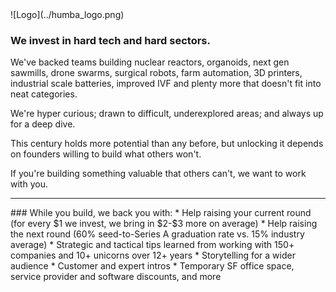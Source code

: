 <meta name="twitter:card" content="summary_large_image" />
<meta name="twitter:site" content="@humbavc" />
<meta name="twitter:image" content="https://humbaventures.com/twitter_card.png" />
<link rel="stylesheet" type="text/css" href="https://lpolovets.github.io/style.css">
<a href="#top"></a>
![Logo](../humba_logo.png)

### We invest in hard tech and hard sectors. 

We've backed teams building nuclear reactors, organoids, next gen sawmills, drone swarms, surgical robots, farm automation, 3D printers, industrial scale batteries, improved IVF and plenty more that doesn't fit into neat categories.

We're hyper curious; drawn to difficult, underexplored areas; and always up for a deep dive.

This century holds more potential than any before, but unlocking it depends on founders willing to build what others won't.

If you're building something valuable that others can't, we want to work with you.
<hr>
### While you build, we back you with:
* Help raising your current round (for every $1 we invest, we bring in $2-$3 more on average)
* Help raising the next round (60% seed-to-Series A graduation rate vs. 15% industry average)
* Strategic and tactical tips learned from working with 150+ companies and 10+ unicorns over 12+ years
* Storytelling for a wider audience
* Customer and expert intros
* Temporary SF office space, service provider and software discounts, and more
